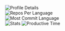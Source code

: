 <img style="display: inline;" src="http://github-profile-summary-cards.vercel.app/api/cards/profile-details?username=diyorbekravshanqulov&theme=cobalt2" alt="Profile Details" />
<br />
<img style="display: inline;" src="http://github-profile-summary-cards.vercel.app/api/cards/repos-per-language?username=diyorbekravshanqulov&theme=cobalt2" alt="Repos Per Language" />
<div style="width: 10px;"></div>
<img style="display: inline;" src="http://github-profile-summary-cards.vercel.app/api/cards/most-commit-language?username=diyorbekravshanqulov&theme=cobalt2" alt="Most Commit Language" />
<br />
<img style="display: inline;" src="http://github-profile-summary-cards.vercel.app/api/cards/stats?username=diyorbekravshanqulov&theme=cobalt2" alt="Stats" />
<img style="display: inline;" src="http://github-profile-summary-cards.vercel.app/api/cards/productive-time?username=diyorbekravshanqulov&theme=cobalt2&utcOffset=8" alt="Productive Time" />
